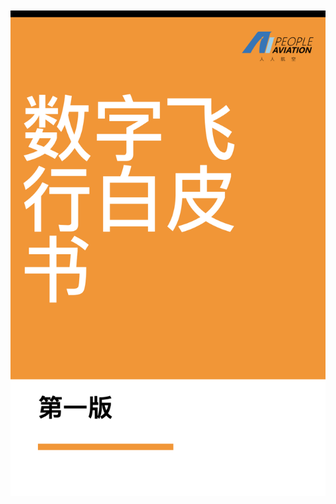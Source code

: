 <div style="text-align: center; padding-top: 50px;">
  <img src="./images/BOOKCOVER.png" alt="cover" />
</div>